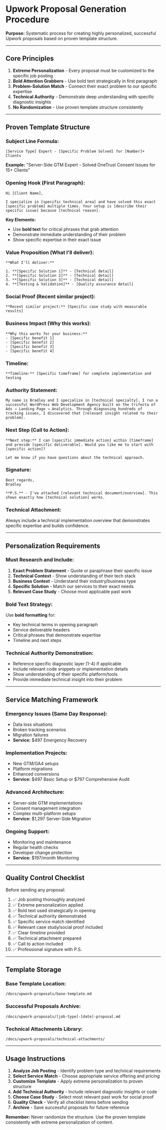 # Upwork Proposal Generation Procedure

**Purpose:** Systematic process for creating highly personalized, successful Upwork proposals based on proven template structure.

---

## **Core Principles**

1. **Extreme Personalization** - Every proposal must be customized to the specific job posting
2. **Bold Attention Grabbers** - Use bold text strategically in first paragraph
3. **Problem-Solution Match** - Connect their exact problem to our specific expertise
4. **Technical Authority** - Demonstrate deep understanding with specific diagnostic insights
5. **No Randomization** - Use proven template structure consistently

---

## **Proven Template Structure**

### **Subject Line Formula:**
`[Service Type] Expert - [Specific Problem Solved] for [Number]+ Clients`

**Example:** "Server-Side GTM Expert - Solved OneTrust Consent Issues for 15+ Clients"

### **Opening Hook (First Paragraph):**
```
Hi [Client Name],

I specialize in [specific technical area] and have solved this exact [specific problem] multiple times. Your setup is [describe their specific issue] because [technical reason].
```

**Key Elements:**
- Use **bold text** for critical phrases that grab attention
- Demonstrate immediate understanding of their problem
- Show specific expertise in their exact issue

### **Value Proposition (What I'll deliver):**
```
**What I'll deliver:**

1. **[Specific Solution 1]** - [Technical detail]
2. **[Specific Solution 2]** - [Technical detail] 
3. **[Specific Solution 3]** - [Technical detail]
4. **[Testing & Validation]** - [Quality assurance detail]
```

### **Social Proof (Recent similar project):**
```
**Recent similar project:** [Specific case study with measurable results]
```

### **Business Impact (Why this works):**
```
**Why this works for your business:**
- [Specific benefit 1]
- [Specific benefit 2]
- [Specific benefit 3]
- [Specific benefit 4]
```

### **Timeline:**
```
**Timeline:** [Specific timeframe] for complete implementation and testing
```

### **Authority Statement:**
```
My name is Bradley and I specialize in [technical specialty]. I run a successful WordPress Web Development Agency built on the trifecta of Ads → Landing Page → Analytics. Through diagnosing hundreds of tracking issues, I discovered that [relevant insight related to their problem].
```

### **Next Step (Call to Action):**
```
**Next step:** I can [specific immediate action] within [timeframe] and provide [specific deliverable]. Would you like me to start with [specific action]?

Let me know if you have questions about the technical approach.
```

### **Signature:**
```
Best regards,
Bradley

**P.S.** - I've attached [relevant technical document/overview]. This shows exactly how [technical solution] works.
```

### **Technical Attachment:**
Always include a technical implementation overview that demonstrates specific expertise and builds confidence.

---

## **Personalization Requirements**

### **Must Research and Include:**
1. **Exact Problem Statement** - Quote or paraphrase their specific issue
2. **Technical Context** - Show understanding of their tech stack
3. **Business Context** - Understand their industry/business type
4. **Specific Solution** - Match our services to their exact needs
5. **Relevant Case Study** - Choose most applicable past work

### **Bold Text Strategy:**
Use **bold formatting** for:
- Key technical terms in opening paragraph
- Service deliverable headers
- Critical phrases that demonstrate expertise
- Timeline and next steps

### **Technical Authority Demonstration:**
- Reference specific diagnostic layer (1-4) if applicable
- Include relevant code snippets or implementation details
- Show understanding of their specific platform/tools
- Provide immediate technical insight into their problem

---

## **Service Matching Framework**

### **Emergency Issues (Same Day Response):**
- Data loss situations
- Broken tracking scenarios
- Migration failures
- **Service:** $497 Emergency Recovery

### **Implementation Projects:**
- New GTM/GA4 setups
- Platform migrations
- Enhanced conversions
- **Service:** $497 Basic Setup or $797 Comprehensive Audit

### **Advanced Architecture:**
- Server-side GTM implementations
- Consent management integration
- Complex multi-platform setups
- **Service:** $1,297 Server-Side Migration

### **Ongoing Support:**
- Monitoring and maintenance
- Regular health checks
- Developer change protection
- **Service:** $197/month Monitoring

---

## **Quality Control Checklist**

Before sending any proposal:

1. ✅ Job posting thoroughly analyzed
2. ✅ Extreme personalization applied
3. ✅ Bold text used strategically in opening
4. ✅ Technical authority demonstrated
5. ✅ Specific service match identified
6. ✅ Relevant case study/social proof included
7. ✅ Clear timeline provided
8. ✅ Technical attachment prepared
9. ✅ Call to action included
10. ✅ Professional signature with P.S.

---

## **Template Storage**

### **Base Template Location:**
`/docs/upwork-proposals/base-template.md`

### **Successful Proposals Archive:**
`/docs/upwork-proposals/[job-type]-[date]-proposal.md`

### **Technical Attachments Library:**
`/docs/upwork-proposals/technical-attachments/`

---

## **Usage Instructions**

1. **Analyze Job Posting** - Identify problem type and technical requirements
2. **Select Service Match** - Choose appropriate service offering and pricing
3. **Customize Template** - Apply extreme personalization to proven structure
4. **Add Technical Authority** - Include relevant diagnostic insights or code
5. **Choose Case Study** - Select most relevant past work for social proof
6. **Quality Check** - Verify all checklist items before sending
7. **Archive** - Save successful proposals for future reference

**Remember:** Never randomize the structure. Use the proven template consistently with extreme personalization of content.